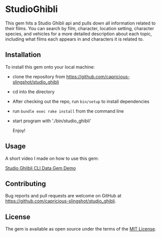 # StudioGhibli

This gem hits a Studio Ghibli api and pulls down all information related to their films. You can search by film, character, location setting, character species, and vehicles for a more detailed description about each topic, including what films each appears in and characters it is related to.

## Installation
To install this gem onto your local machine:  


- clone the repository from https://github.com/capricious-slingshot/studio_ghibli
- cd into the directory
- After checking out the repo, run `bin/setup` to install dependencies
- run `bundle exec rake install` from the command line
- start program with './bin/studio_ghibli'

  Enjoy!

## Usage
 A short video I made on how to use this gem:

[Studio Ghilbli CLI Data Gem Demo](https://youtu.be/cQ0gHDYokJ4 "Studio Ghilbli CLI Data Gem Demo")

## Contributing

Bug reports and pull requests are welcome on GitHub at https://github.com/capricious-slingshot/studio_ghibli.

## License

The gem is available as open source under the terms of the [MIT License](https://opensource.org/licenses/MIT).
